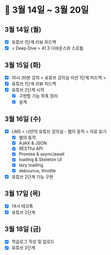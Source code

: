 # 🐯 3월 14일 ~ 3월 20일

## 3월 14일 (월)

- [x] 유튜브 1단계 리뷰 피드백
- [x] < Deep Dive > 41.3 디바운스와 스로틀

## 3월 15일 (화)

- [x] 10시 30분 강의 < 유튜브 강의실 미션 1단계 피드백 >
- [x] 유튜브 1단계 리뷰 피드백
- [x] 유튜브 2단계 시작
  - [x] 구현할 기능 목록 정리
  - [x] 설계

## 3월 16일 (수)

- [x] LMS < 나만의 유튜브 강의실 - 웹의 동작 > 자료 읽기
  - [x] 웹의 동작
  - [x] AJAX & JSON
  - [x] RESTful API
  - [x] Promise & async/await
  - [x] loading & Skeleton UI
  - [x] lazy loading
  - [x] debounce, throttle
- [x] 유튜브 2단계 기능 구현

## 3월 17일 (목)

- [x] 14시 테코톡
- [x] 유튜브 2단계

## 3월 18일 (금)

- [x] 학습로그 작성 및 업로드
- [x] 유튜브 2단계
